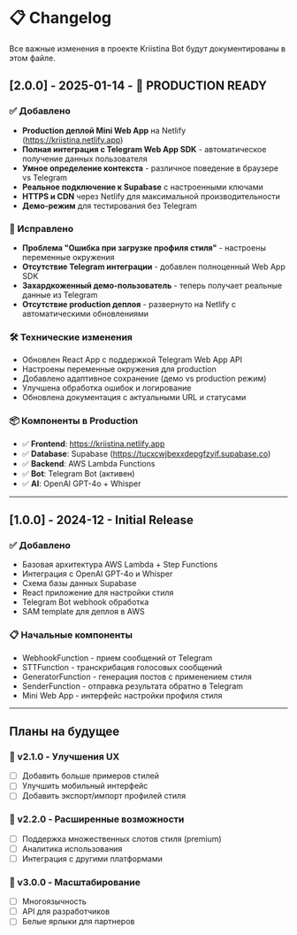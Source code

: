 # 📋 Changelog

Все важные изменения в проекте Kriistina Bot будут документированы в этом файле.

## [2.0.0] - 2025-01-14 - 🚀 PRODUCTION READY

### ✅ Добавлено
- **Production деплой Mini Web App** на Netlify (https://kriistina.netlify.app)
- **Полная интеграция с Telegram Web App SDK** - автоматическое получение данных пользователя
- **Умное определение контекста** - различное поведение в браузере vs Telegram
- **Реальное подключение к Supabase** с настроенными ключами
- **HTTPS и CDN** через Netlify для максимальной производительности
- **Демо-режим** для тестирования без Telegram

### 🔧 Исправлено
- **Проблема "Ошибка при загрузке профиля стиля"** - настроены переменные окружения
- **Отсутствие Telegram интеграции** - добавлен полноценный Web App SDK
- **Захардкоженный демо-пользователь** - теперь получает реальные данные из Telegram
- **Отсутствие production деплоя** - развернуто на Netlify с автоматическими обновлениями

### 🛠️ Технические изменения
- Обновлен React App с поддержкой Telegram Web App API
- Настроены переменные окружения для production
- Добавлено адаптивное сохранение (демо vs production режим)
- Улучшена обработка ошибок и логирование
- Обновлена документация с актуальными URL и статусами

### 📦 Компоненты в Production
- ✅ **Frontend**: https://kriistina.netlify.app
- ✅ **Database**: Supabase (https://tucxcwjbexxdepgfzyif.supabase.co)
- ✅ **Backend**: AWS Lambda Functions
- ✅ **Bot**: Telegram Bot (активен)
- ✅ **AI**: OpenAI GPT-4o + Whisper

---

## [1.0.0] - 2024-12 - Initial Release

### ✅ Добавлено
- Базовая архитектура AWS Lambda + Step Functions
- Интеграция с OpenAI GPT-4o и Whisper
- Схема базы данных Supabase
- React приложение для настройки стиля
- Telegram Bot webhook обработка
- SAM template для деплоя в AWS

### 📋 Начальные компоненты
- WebhookFunction - прием сообщений от Telegram
- STTFunction - транскрибация голосовых сообщений  
- GeneratorFunction - генерация постов с применением стиля
- SenderFunction - отправка результата обратно в Telegram
- Mini Web App - интерфейс настройки профиля стиля

---

## Планы на будущее

### 🔮 v2.1.0 - Улучшения UX
- [ ] Добавить больше примеров стилей
- [ ] Улучшить мобильный интерфейс
- [ ] Добавить экспорт/импорт профилей стиля

### 🔮 v2.2.0 - Расширенные возможности  
- [ ] Поддержка множественных слотов стиля (premium)
- [ ] Аналитика использования
- [ ] Интеграция с другими платформами

### 🔮 v3.0.0 - Масштабирование
- [ ] Многоязычность
- [ ] API для разработчиков
- [ ] Белые ярлыки для партнеров 